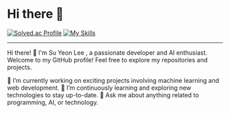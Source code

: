 

<!--
**LEESUSUSUSU/LEESUSUSUSU** is a ✨ _special_ ✨ repository because its `README.md` (this file) appears on your GitHub profile.

Here are some ideas to get you started:


- 🔭 I’m currently working on ...
- 🌱 I’m currently learning ...
- 👯 I’m looking to collaborate on ...
- 🤔 I’m looking for help with ...
- 💬 Ask me about ...
- 📫 How to reach me: ...
- 😄 Pronouns: ...
- ⚡ Fun fact: ...
-->


# Hi there 👋



<!--<p align="left">
<img height="150em" src="https://github-readme-stats.vercel.app/api?username=SuYeun&theme=flag-india&show_icons=true&include_all_commits=true&bg_color=30,e96443,904e95&title_color=fff&text_color=fff">
<img height="150em" src="https://github-readme-stats.vercel.app/api/top-langs?username=SuYeun&theme=flag-india&show_icons=true&include_all_commits=true&bg_color=30,e96443,904e95&title_color=fff&text_color=fff">

</p>-->

[![Solved.ac Profile](http://mazassumnida.wtf/api/v2/generate_badge?boj=pio023)](https://solved.ac/pio023/)
[![My Skills](https://skillicons.dev/icons?i=java,spring,python,tensorflow,mysql,git,&theme=light)](https://skillicons.dev)


---

Hi there! 👋 I'm Su Yeon Lee , a passionate developer and AI enthusiast. Welcome to my GitHub profile! Feel free to explore my repositories and projects.

🔭 I’m currently working on exciting projects involving machine learning and web development.
🌱 I’m continuously learning and exploring new technologies to stay up-to-date.
💬 Ask me about anything related to programming, AI, or technology.



